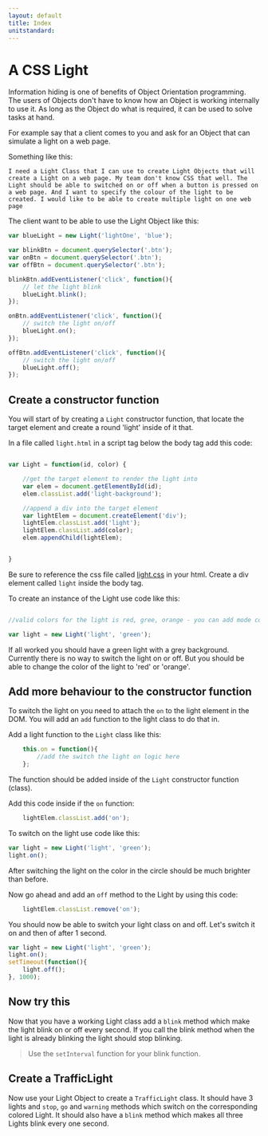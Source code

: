 ```yaml
---
layout: default
title: Index
unitstandard:
---
```


# A CSS Light

Information hiding is one of benefits of Object Orientation programming. The users of Objects don't have to know how an Object is working internally to use it. As long as the Object do what is required, it can be used to solve tasks at hand.

For example say that a client comes to you and ask for an Object that can simulate a light on a web page.

Something like this:

`I need a Light Class that I can use to create Light Objects that will create a Light on a web page. My team don't know CSS that well. The Light should be able to switched on or off when a button is pressed on a web page. And I want to specify the colour of the light to be created. I would like to be able to create multiple light on one web page`

The client want to be able to use the Light Object like this:

```javascript
var blueLight = new Light('lightOne', 'blue');

var blinkBtn = document.querySelector('.btn');
var onBtn = document.querySelector('.btn');
var offBtn = document.querySelector('.btn');

blinkBtn.addEventListener('click', function(){
    // let the light blink
    blueLight.blink();
});

onBtn.addEventListener('click', function(){
    // switch the light on/off
    blueLight.on();
});

offBtn.addEventListener('click', function(){
    // switch the light on/off
    blueLight.off();
});
```

## Create a constructor function

You will start of by creating a `Light` constructor function, that locate the target element and create a round 'light' inside of it that.

In a file called `light.html` in a script tag below the body tag add this code:

```javascript

var Light = function(id, color) {

    //get the target element to render the light into
    var elem = document.getElementById(id);
    elem.classList.add('light-background');

    //append a div into the target element
    var lightElem = document.createElement('div');
    lightElem.classList.add('light');
    lightElem.classList.add(color);
    elem.appendChild(lightElem);


}
```

Be sure to reference the css file called [light.css](/pages/ligth.css) in your html. Create a div element called `light` inside the body tag.

To create an instance of the Light use code like this:

```javascript

//valid colors for the light is red, gree, orange - you can add mode colors by adding classes in the css file

var light = new Light('light', 'green');

```

If all worked you should have a green light with a grey background. Currently there is no way to switch the light on or off. But you should be able to change the color of the light to 'red' or 'orange'.

## Add more behaviour to the constructor function

To switch the light on you need to attach the `on` to the light element in the DOM. You will add an `add` function to the light class to do that in.

Add a light function to the `Light` class like this:

```javascript
    this.on = function(){
        //add the switch the light on logic here
    };
```

The function should be added inside of the `Light` constructor function (class).

Add this code inside if the `on` function:

```javascript
    lightElem.classList.add('on');
```

To switch on the light use code like this:

```javascript
var light = new Light('light', 'green');
light.on();
```

After switching the light on the color in the circle should be much brighter than before.

Now go ahead and add an `off` method to the Light by using this code:

```javascript
    lightElem.classList.remove('on');
```

You should now be able to switch your light class on and off. Let's switch it on and then of after 1 second.

```javascript
var light = new Light('light', 'green');
light.on();
setTimeout(function(){
    light.off();
}, 1000);
```

## Now try this

Now that you have a working Light class add a `blink` method which make the light blink on or off every second. If you call the blink method when the light is already blinking the light should stop blinking.

> Use the `setInterval` function for your blink function.

## Create a TrafficLight

Now use your Light Object to create a `TrafficLight` class. It should have 3 lights and `stop`, `go` and `warning` methods which switch on the corresponding colored Light. It should also have a `blink` method which makes all three Lights blink every one second.
